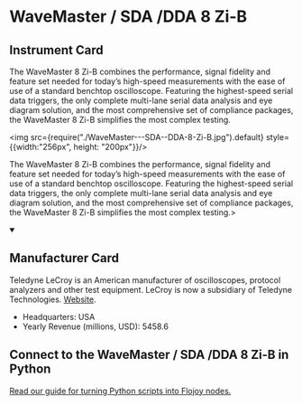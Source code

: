 
# WaveMaster / SDA /DDA 8 Zi-B

## Instrument Card

<div className="flex">

<div>

The WaveMaster 8 Zi-B combines the performance, signal fidelity and feature set needed for today’s high-speed measurements with the ease of use of a standard benchtop oscilloscope. Featuring the highest-speed serial data triggers, the only complete multi-lane serial data analysis and eye diagram solution, and the most comprehensive set of compliance packages, the WaveMaster 8 Zi-B simplifies the most complex testing.

</div>

<img src={require("./WaveMaster---SDA--DDA-8-Zi-B.jpg").default} style={{width:"256px", height: "200px"}}/>

</div>

The WaveMaster 8 Zi-B combines the performance, signal fidelity and feature set needed for today’s high-speed measurements with the ease of use of a standard benchtop oscilloscope. Featuring the highest-speed serial data triggers, the only complete multi-lane serial data analysis and eye diagram solution, and the most comprehensive set of compliance packages, the WaveMaster 8 Zi-B simplifies the most complex testing.>

<details open>
<summary><h2>Manufacturer Card</h2></summary>

Teledyne LeCroy is an American manufacturer of oscilloscopes, protocol analyzers and other test equipment. LeCroy is now a subsidiary of Teledyne Technologies. <a href="https://www.teledynelecroy.com/">Website</a>.

<ul>
  <li>Headquarters: USA</li>
  <li>Yearly Revenue (millions, USD): 5458.6</li>
</ul>
</details>

## Connect to the WaveMaster / SDA /DDA 8 Zi-B in Python

[Read our guide for turning Python scripts into Flojoy nodes.](https://docs.flojoy.ai/custom-nodes/creating-custom-node/)


